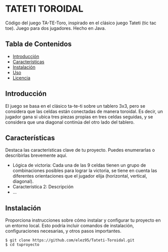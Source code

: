 # TATETI TOROIDAL

Código del juego TA-TE-Toro, inspirado en el clásico juego Tateti (tic tac toe). Juego para dos jugadores. Hecho en Java.

## Tabla de Contenidos

- [Introducción](#introducción)
- [Características](#características)
- [Instalación](#instalación)
- [Uso](#uso)
- [Licencia](#licencia)

## Introducción

El juego se basa en el clásico ta-te-ti sobre un tablero 3x3, pero se considera que las celdas están conectadas de manera toroidal. Es decir, un jugador gana si ubica tres piezas propias en tres celdas seguidas, y se considera que una diagonal continúa del otro lado del tablero.

## Características

Destaca las características clave de tu proyecto. Puedes enumerarlas o describirlas brevemente aquí.

- Lógica de victoria: Cada una de las 9 celdas tienen un grupo de combinaciones posibles para lograr la victoria, se tiene en cuenta las diferentes orientaciones que el jugador elija (horizontal, vertical, diagonal).
- Característica 2: Descripción
- ...

## Instalación

Proporciona instrucciones sobre cómo instalar y configurar tu proyecto en un entorno local. Esto podría incluir comandos de instalación, configuraciones necesarias, y otros pasos importantes.

```shell
$ git clone https://github.com/elez95/Tateti-Toroidal.git
$ cd tuproyecto


